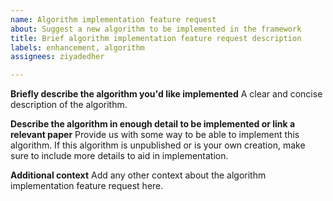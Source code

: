 ```yaml
---
name: Algorithm implementation feature request
about: Suggest a new algorithm to be implemented in the framework
title: Brief algorithm implementation feature request description
labels: enhancement, algorithm
assignees: ziyadedher

---
```


**Briefly describe the algorithm you'd like implemented**
A clear and concise description of the algorithm.

**Describe the algorithm in enough detail to be implemented or link a relevant paper**
Provide us with some way to be able to implement this algorithm. If this algorithm is unpublished or is your own creation, make sure to include more details to aid in implementation.

**Additional context**
Add any other context about the algorithm implementation feature request here.
